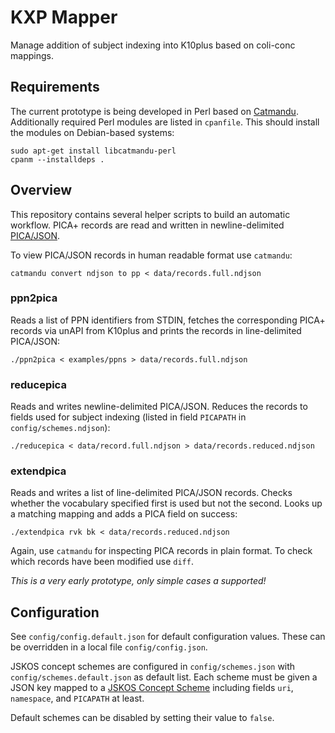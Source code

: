 # KXP Mapper

Manage addition of subject indexing into K10plus based on coli-conc mappings.

## Requirements

The current prototype is being developed in Perl based on [Catmandu](https://github.com/LibreCat/Catmandu). Additionally required Perl modules are listed in `cpanfile`. This should install the modules on Debian-based systems:

    sudo apt-get install libcatmandu-perl
    cpanm --installdeps .

## Overview

This repository contains several helper scripts to build an automatic workflow. PICA+ records are read and written in newline-delimited [PICA/JSON](http://format.gbv.de/pica/json).

To view PICA/JSON records in human readable format use `catmandu`:

    catmandu convert ndjson to pp < data/records.full.ndjson

### ppn2pica

Reads a list of PPN identifiers from STDIN, fetches the corresponding PICA+ records via unAPI from K10plus and prints the records in line-delimited PICA/JSON:

    ./ppn2pica < examples/ppns > data/records.full.ndjson

### reducepica

Reads and writes newline-delimited PICA/JSON. Reduces the records to fields used for subject indexing (listed in field `PICAPATH` in `config/schemes.ndjson`):

    ./reducepica < data/record.full.ndjson > data/records.reduced.ndjson

### extendpica

Reads and writes a list of line-delimited PICA/JSON records. Checks whether the vocabulary specified first is used but not the second. Looks up a matching mapping and adds a PICA field on success:

    ./extendpica rvk bk < data/records.reduced.ndjson

Again, use `catmandu` for inspecting PICA records in plain format. To check which records have been modified use `diff`.

*This is a very early prototype, only simple cases a supported!*

## Configuration

See `config/config.default.json` for default configuration values. These can be overridden in a local file `config/config.json`.

JSKOS concept schemes are configured in `config/schemes.json` with `config/schemes.default.json` as default list. Each scheme must be given a JSON key mapped to a [JSKOS Concept Scheme] including fields `uri`, `namespace`, and `PICAPATH` at least.

Default schemes can be disabled by setting their value to `false`.

[JSKOS Concept Scheme]: https://gbv.github.io/jskos/jskos.html#concept-schemes
